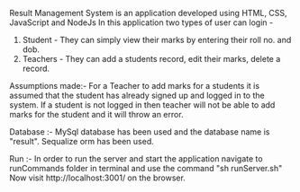Result Management System is an application developed using HTML, CSS, JavaScript and NodeJs
In this application two types of user can login -
1) Student - They can simply view their marks by entering their roll no. and dob.
2) Teachers - They can add a students record, edit their marks, delete a record.

Assumptions made:-
For a Teacher to add marks for a students it is assumed that the student has already signed up and logged in to the system.
If a student is not logged in then teacher will not be able to add marks for the student and it will throw an error.

Database :-
MySql database has been used and the database name is "result".
Sequalize orm has been used.

Run :-
In order to run the server and start the application navigate to runCommands folder in terminal and use the command "sh runServer.sh"
Now visit http://localhost:3001/ on the browser.

